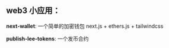 <!--
 * @Author: lee
 * @Date: 2023-05-06 15:42:40
 * @LastEditTime: 2023-05-14 01:12:43
-->
## web3 小应用：
**next-wallet**:  一个简单的加密钱包 next.js + ethers.js + tailwindcss

**publish-lee-tokens**: 一个发币合约



